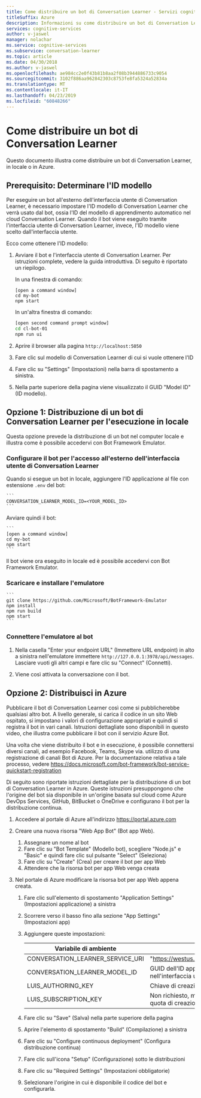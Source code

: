 ```yaml
---
title: Come distribuire un bot di Conversation Learner - Servizi cognitivi Microsoft | Microsoft Docs
titleSuffix: Azure
description: Informazioni su come distribuire un bot di Conversation Learner.
services: cognitive-services
author: v-jaswel
manager: nolachar
ms.service: cognitive-services
ms.subservice: conversation-learner
ms.topic: article
ms.date: 04/30/2018
ms.author: v-jaswel
ms.openlocfilehash: ae984cc2e0f43b81b8aa2f08b3944886733c9054
ms.sourcegitcommit: 3102f886aa962842303c8753fe8fa5324a52834a
ms.translationtype: MT
ms.contentlocale: it-IT
ms.lasthandoff: 04/23/2019
ms.locfileid: "60848266"
---
```

# <a name="how-to-deploy-a-conversation-learner-bot"></a>Come distribuire un bot di Conversation Learner

Questo documento illustra come distribuire un bot di Conversation Learner, in locale o in Azure.

## <a name="prerequisite-determine-the-model-id"></a>Prerequisito: Determinare l'ID modello 

Per eseguire un bot all'esterno dell'interfaccia utente di Conversation Learner, è necessario impostare l'ID modello di Conversation Learner che verrà usato dal bot, ossia l'ID del modello di apprendimento automatico nel cloud Conversation Learner.  Quando il bot viene eseguito tramite l'interfaccia utente di Conversation Learner, invece, l'ID modello viene scelto dall'interfaccia utente.  

Ecco come ottenere l'ID modello:

1. Avviare il bot e l'interfaccia utente di Conversation Learner.  Per istruzioni complete, vedere la guida introduttiva. Di seguito è riportato un riepilogo.

    In una finestra di comando:

    ```
    [open a command window]
    cd my-bot
    npm start
    ```

    In un'altra finestra di comando:

    ```bash
    [open second command prompt window]
    cd cl-bot-01
    npm run ui
    ```

2. Aprire il browser alla pagina `http://localhost:5050` 

3. Fare clic sul modello di Conversation Learner di cui si vuole ottenere l'ID

4. Fare clic su "Settings" (Impostazioni) nella barra di spostamento a sinistra.

5. Nella parte superiore della pagina viene visualizzato il GUID "Model ID" (ID modello).

## <a name="option-1-deploying-a-conversation-learner-bot-to-run-locally"></a>Opzione 1: Distribuzione di un bot di Conversation Learner per l'esecuzione in locale

Questa opzione prevede la distribuzione di un bot nel computer locale e illustra come è possibile accedervi con Bot Framework Emulator.

### <a name="configure-your-bot-for-access-outside-the-conversation-learner-ui"></a>Configurare il bot per l'accesso all'esterno dell'interfaccia utente di Conversation Learner

Quando si esegue un bot in locale, aggiungere l'ID applicazione al file con estensione `.env` del bot:

    ```
    CONVERSATION_LEARNER_MODEL_ID=<YOUR_MODEL_ID>
    ```

Avviare quindi il bot:

    ```
    [open a command window]
    cd my-bot
    npm start
    ```

Il bot viene ora eseguito in locale  ed è possibile accedervi con Bot Framework Emulator.

### <a name="download-and-install-the-emulator"></a>Scaricare e installare l'emulatore

    ```
    git clone https://github.com/Microsoft/BotFramework-Emulator
    npm install
    npm run build
    npm start
    ```

### <a name="connect-the-emulator-to-your-bot"></a>Connettere l'emulatore al bot

1. Nella casella "Enter your endpoint URL" (Immettere URL endpoint) in alto a sinistra nell'emulatore immettere `http://127.0.0.1:3978/api/messages`.  Lasciare vuoti gli altri campi e fare clic su "Connect" (Connetti).

2. Viene così attivata la conversazione con il bot.

## <a name="option-2-deploy-to-azure"></a>Opzione 2: Distribuisci in Azure

Pubblicare il bot di Conversation Learner così come si pubblicherebbe qualsiasi altro bot. A livello generale, si carica il codice in un sito Web ospitato, si impostano i valori di configurazione appropriati e quindi si registra il bot in vari canali. Istruzioni dettagliate sono disponibili in questo video, che illustra come pubblicare il bot con il servizio Azure Bot.

Una volta che viene distribuito il bot e in esecuzione, è possibile connettersi diversi canali, ad esempio Facebook, Teams, Skype via. utilizzo di una registrazione di canali Bot di Azure. Per la documentazione relativa a tale processo, vedere https://docs.microsoft.com/bot-framework/bot-service-quickstart-registration

Di seguito sono riportate istruzioni dettagliate per la distribuzione di un bot di Conversation Learner in Azure.  Queste istruzioni presuppongono che l'origine del bot sia disponibile in un'origine basata sul cloud come Azure DevOps Services, GitHub, BitBucket o OneDrive e configurano il bot per la distribuzione continua.

1. Accedere al portale di Azure all'indirizzo https://portal.azure.com

2. Creare una nuova risorsa "Web App Bot" (Bot app Web). 

    1. Assegnare un nome al bot
    2. Fare clic su "Bot Template" (Modello bot), scegliere "Node.js" e "Basic" e quindi fare clic sul pulsante "Select" (Seleziona)
    3. Fare clic su "Create" (Crea) per creare il bot per app Web
    4. Attendere che la risorsa bot per app Web venga creata

3. Nel portale di Azure modificare la risorsa bot per app Web appena creata.

   1. Fare clic sull'elemento di spostamento "Application Settings" (Impostazioni applicazione) a sinistra
   1. Scorrere verso il basso fino alla sezione "App Settings" (Impostazioni app)
   2. Aggiungere queste impostazioni:

       Variabile di ambiente | value
       --- | --- 
       CONVERSATION_LEARNER_SERVICE_URI | "https://westus.api.cognitive.microsoft.com/conversationlearner/v1.0/"
       CONVERSATION_LEARNER_MODEL_ID      | GUID dell'ID applicazione, ottenuto dalle impostazioni del modello nell'interfaccia utente di Conversation Learner
       LUIS_AUTHORING_KEY               | Chiave di creazione di LUIS per il modello
       LUIS_SUBSCRIPTION_KEY            | Non richiesto, ma consigliato per evitare che i bot pubblicati usino la quota di creazione.
    
   4. Fare clic su "Save" (Salva) nella parte superiore della pagina
   5. Aprire l'elemento di spostamento "Build" (Compilazione) a sinistra
   6. Fare clic su "Configure continuous deployment" (Configura distribuzione continua) 
   7. Fare clic sull'icona "Setup" (Configurazione) sotto le distribuzioni
   8. Fare clic su "Required Settings" (Impostazioni obbligatorie)
   9. Selezionare l'origine in cui è disponibile il codice del bot e configurarla.
